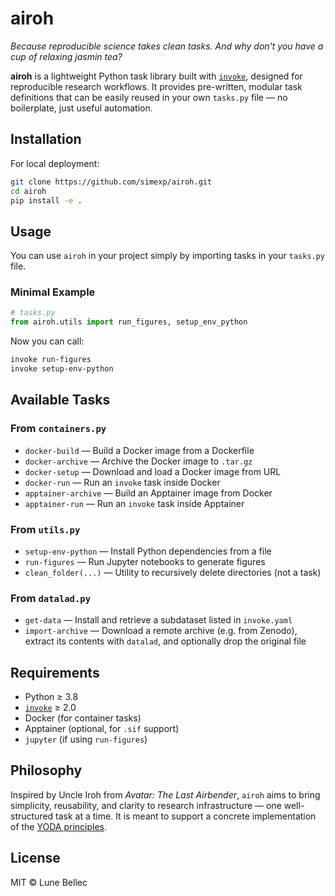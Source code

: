 # airoh
_Because reproducible science takes clean tasks. And why don't you have a cup of relaxing jasmin tea?_

**airoh** is a lightweight Python task library built with [`invoke`](https://www.pyinvoke.org/), designed for reproducible research workflows. It provides pre-written, modular task definitions that can be easily reused in your own `tasks.py` file — no boilerplate, just useful automation.

## Installation

For local deployment:

```bash
git clone https://github.com/simexp/airoh.git
cd airoh
pip install -e .
```

## Usage

You can use `airoh` in your project simply by importing tasks in your `tasks.py` file.

### Minimal Example

```python
# tasks.py
from airoh.utils import run_figures, setup_env_python
```

Now you can call:

```bash
invoke run-figures
invoke setup-env-python
```

## Available Tasks

### From `containers.py`

* `docker-build` — Build a Docker image from a Dockerfile
* `docker-archive` — Archive the Docker image to `.tar.gz`
* `docker-setup` — Download and load a Docker image from URL
* `docker-run` — Run an `invoke` task inside Docker
* `apptainer-archive` — Build an Apptainer image from Docker
* `apptainer-run` — Run an `invoke` task inside Apptainer

### From `utils.py`

* `setup-env-python` — Install Python dependencies from a file
* `run-figures` — Run Jupyter notebooks to generate figures
* `clean_folder(...)` — Utility to recursively delete directories (not a task)

### From `datalad.py`
* `get-data` — Install and retrieve a subdataset listed in `invoke.yaml`
* `import-archive` — Download a remote archive (e.g. from Zenodo), extract its contents with `datalad`, and optionally drop the original file

## Requirements

* Python ≥ 3.8
* [`invoke`](https://www.pyinvoke.org/) ≥ 2.0
* Docker (for container tasks)
* Apptainer (optional, for `.sif` support)
* `jupyter` (if using `run-figures`)

## Philosophy

Inspired by Uncle Iroh from *Avatar: The Last Airbender*, `airoh` aims to bring simplicity, reusability, and clarity to research infrastructure — one well-structured task at a time. It is meant to support a concrete implementation of the [YODA principles](https://handbook.datalad.org/en/latest/basics/101-127-yoda.html).

## License

MIT © Lune Bellec
